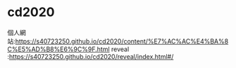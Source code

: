 # cd2020
個人網站:https://s40723250.github.io/cd2020/content/%E7%AC%AC%E4%BA%8C%E5%AD%B8%E6%9C%9F.html
reveal :https://s40723250.github.io/cd2020/reveal/index.html#/